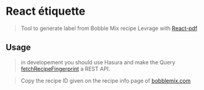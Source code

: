 # React étiquette

> Tool to generate label from Bobble Mix recipe
> Levrage with [React-pdf](https://react-pdf.org/)


## Usage

> in developement you should use Hasura and make the Query [fetchRecipeFingerprint](https://github.com/cefop/BobbleMixNextJs/blob/5dcd6889b6ee509275c1acf973a75d8cffe63ae2/frontend/components/gql/graphql.js#L78) a REST API.

> Copy the recipe ID given on the recipe info page of [bobblemix.com](https://bobblemixfrontend.vercel.app/)